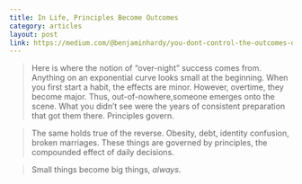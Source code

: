 ```yaml
---
title: In Life, Principles Become Outcomes
category: articles
layout: post
link: https://medium.com/@benjaminhardy/you-dont-control-the-outcomes-of-your-life-principles-do-a1ad5fcdae1c
---
```


> Here is where the notion of “over-night” success comes from. Anything on an
> exponential curve looks small at the beginning. When you first start a habit,
> the effects are minor. However, overtime, they become major. Thus,
> out-of-nowhere,someone emerges onto the scene. What you didn’t see were the
> years of consistent preparation that got them there. Principles govern.

> The same holds true of the reverse. Obesity, debt, identity confusion, broken
> marriages. These things are governed by principles, the compounded effect of
> daily decisions.

> Small things become big things, _always_.
